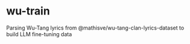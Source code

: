 # wu-train
Parsing Wu-Tang lyrics from @mathisve/wu-tang-clan-lyrics-dataset to build LLM fine-tuning data
